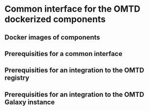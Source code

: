 # Common interface for the OMTD dockerized components

## Docker images of components

## Prerequisities for a common interface 

## Prerequisities for an integration to the OMTD registry

## Prerequisities for an integration to the OMTD Galaxy instance

